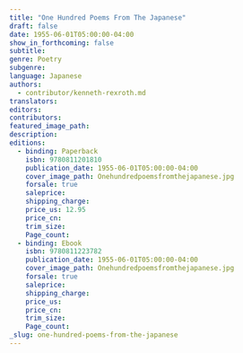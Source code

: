 ```yaml
---
title: "One Hundred Poems From The Japanese"
draft: false
date: 1955-06-01T05:00:00-04:00
show_in_forthcoming: false
subtitle:
genre: Poetry
subgenre:
language: Japanese
authors:
  - contributor/kenneth-rexroth.md
translators:
editors:
contributors:
featured_image_path:
description:
editions:
  - binding: Paperback
    isbn: 9780811201810
    publication_date: 1955-06-01T05:00:00-04:00
    cover_image_path: Onehundredpoemsfromthejapanese.jpg
    forsale: true
    saleprice:
    shipping_charge:
    price_us: 12.95
    price_cn:
    trim_size:
    Page_count:
  - binding: Ebook
    isbn: 9780811223782
    publication_date: 1955-06-01T05:00:00-04:00
    cover_image_path: Onehundredpoemsfromthejapanese.jpg
    forsale: true
    saleprice:
    shipping_charge:
    price_us:
    price_cn:
    trim_size:
    Page_count:
_slug: one-hundred-poems-from-the-japanese
---
```

